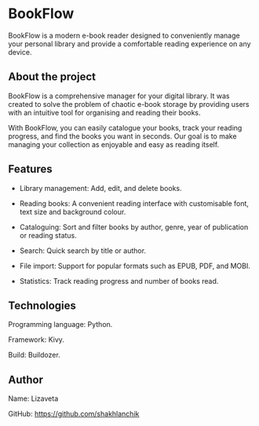 # BookFlow

BookFlow is a modern e-book reader designed to conveniently manage your personal library and provide a comfortable reading experience on any device.

## About the project

BookFlow is a comprehensive manager for your digital library. It was created to solve the problem of chaotic e-book storage by providing users with an intuitive tool for organising and reading their books.

With BookFlow, you can easily catalogue your books, track your reading progress, and find the books you want in seconds. Our goal is to make managing your collection as enjoyable and easy as reading itself.

## Features

- Library management: Add, edit, and delete books.

- Reading books: A convenient reading interface with customisable font, text size and background colour.

- Cataloguing: Sort and filter books by author, genre, year of publication or reading status.

- Search: Quick search by title or author.

- File import: Support for popular formats such as EPUB, PDF, and MOBI.

- Statistics: Track reading progress and number of books read.

## Technologies

Programming language: Python.

Framework: Kivy.

Build: Buildozer.

## Author

Name: Lizaveta

GitHub: https://github.com/shakhlanchik
